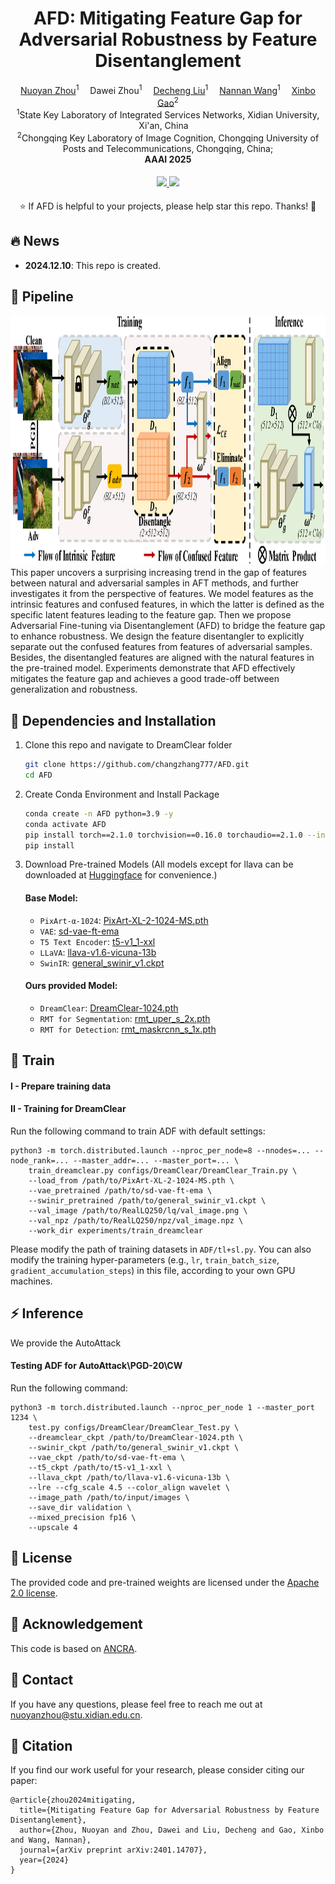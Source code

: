 <div align="center">

<h1>AFD: Mitigating Feature Gap for Adversarial  Robustness by Feature Disentanglement</h1>

<div>
    <a href='https://scholar.google.com/citations?user=wxC_XDMAAAAJ' target='_blank'>Nuoyan Zhou</a><sup>1</sup>&emsp;
    <a target='_blank'>Dawei Zhou</a><sup>1</sup>&emsp;
    <a href='https://scholar.google.com/citations?user=5fHHi24AAAAJ' target='_blank'>Decheng Liu</a><sup>1</sup>&emsp;
    <a href='https://scholar.google.com/citations?user=SRBn7oUAAAAJ' target='_blank'>Nannan Wang</a><sup>1</sup>&emsp;
          <a href='https://scholar.google.com/citations?user=VZVTOOIAAAAJ' target='_blank'>Xinbo Gao</a><sup>2</sup>
</div>
<div>
    <sup>1</sup>State Key Laboratory of Integrated Services Networks, Xidian University, Xi'an, China&emsp;<br>
    <sup>2</sup>Chongqing Key Laboratory of Image Cognition, Chongqing University of Posts and Telecommunications, Chongqing, China;<br>
</div>
<div>
</div>
<div>
    <strong>AAAI 2025</strong>
</div>

<div>
    <h4 align="center">
        <a href="https://arxiv.org/abs/2401.14707" target='_blank'>
        <img src="https://img.shields.io/badge/arXiv%20paper-2410.18666-b31b1b.svg">
        </a>
        <a target='_blank'>
        <img src="https://visitor-badge.laobi.icu/badge?page_id=changzhang777/AFD">
    </h4>
</div>

⭐ If AFD is helpful to your projects, please help star this repo. Thanks! 🤗


</div>

<be>


## 🔥 News
- **2024.12.10**: This repo is created.

## 📸 Pipeline
<img src="assets/overview.png" height="400px"/>
This paper uncovers a surprising increasing trend in the gap of features between natural and adversarial samples in AFT methods, and further investigates it from the perspective of features. We model features as the intrinsic features and confused features, in which the latter is defined as the specific latent features leading to the feature gap. Then we propose Adversarial Fine-tuning via Disentanglement (AFD) to bridge the feature gap to enhance robustness. We design the feature disentangler to explicitly separate out the confused features from features of adversarial samples. Besides, the disentangled features are aligned with the natural features in the pre-trained model. Experiments demonstrate that AFD effectively mitigates the feature gap and achieves a good trade-off between generalization and robustness.


## 🔧 Dependencies and Installation

1. Clone this repo and navigate to DreamClear folder

   ```bash
   git clone https://github.com/changzhang777/AFD.git
   cd AFD
   ```

2. Create Conda Environment and Install Package

   ```bash
   conda create -n AFD python=3.9 -y
   conda activate AFD
   pip install torch==2.1.0 torchvision==0.16.0 torchaudio==2.1.0 --index-url https://download.pytorch.org/whl/cu118
   pip install 
   ```
3. Download Pre-trained Models (All models except for llava can be downloaded at [Huggingface](https://huggingface.co/shallowdream204/DreamClear/tree/main) for convenience.)
      #### Base Model:
      * `PixArt-α-1024`: [PixArt-XL-2-1024-MS.pth](https://huggingface.co/PixArt-alpha/PixArt-alpha/blob/main/PixArt-XL-2-1024-MS.pth)
      * `VAE`: [sd-vae-ft-ema](https://huggingface.co/PixArt-alpha/PixArt-alpha/tree/main/sd-vae-ft-ema)
      * `T5 Text Encoder`: [t5-v1_1-xxl](https://huggingface.co/PixArt-alpha/PixArt-alpha/tree/main/t5-v1_1-xxl)
      * `LLaVA`: [llava-v1.6-vicuna-13b](https://huggingface.co/liuhaotian/llava-v1.6-vicuna-13b)
      * `SwinIR`: [general_swinir_v1.ckpt](https://huggingface.co/lxq007/DiffBIR/blob/main/general_swinir_v1.ckpt)
      #### Ours provided Model:
      * `DreamClear`: [DreamClear-1024.pth](https://huggingface.co/shallowdream204/DreamClear/blob/main/DreamClear-1024.pth)
      * `RMT for Segmentation`: [rmt_uper_s_2x.pth](https://huggingface.co/shallowdream204/DreamClear/blob/main/rmt_uper_s_2x.pth)
      * `RMT for Detection`: [rmt_maskrcnn_s_1x.pth](https://huggingface.co/shallowdream204/DreamClear/blob/main/rmt_maskrcnn_s_1x.pth)
      
## 🎰 Train
#### I - Prepare training data




#### II - Training for DreamClear
Run the following command to train ADF with default settings:
```shell
python3 -m torch.distributed.launch --nproc_per_node=8 --nnodes=... --node_rank=... --master_addr=... --master_port=... \
    train_dreamclear.py configs/DreamClear/DreamClear_Train.py \
    --load_from /path/to/PixArt-XL-2-1024-MS.pth \
    --vae_pretrained /path/to/sd-vae-ft-ema \
    --swinir_pretrained /path/to/general_swinir_v1.ckpt \
    --val_image /path/to/RealLQ250/lq/val_image.png \
    --val_npz /path/to/RealLQ250/npz/val_image.npz \
    --work_dir experiments/train_dreamclear
```
Please modify the path of training datasets in `ADF/tl+sl.py`. You can also modify the training hyper-parameters (e.g., `lr`, `train_batch_size`, `gradient_accumulation_steps`) in this file, according to your own GPU machines.
## ⚡ Inference
We provide the AutoAttack
#### Testing ADF for AutoAttack\PGD-20\CW


Run the following command:
```shell
python3 -m torch.distributed.launch --nproc_per_node 1 --master_port 1234 \
    test.py configs/DreamClear/DreamClear_Test.py \
    --dreamclear_ckpt /path/to/DreamClear-1024.pth \
    --swinir_ckpt /path/to/general_swinir_v1.ckpt \
    --vae_ckpt /path/to/sd-vae-ft-ema \
    --t5_ckpt /path/to/t5-v1_1-xxl \
    --llava_ckpt /path/to/llava-v1.6-vicuna-13b \
    --lre --cfg_scale 4.5 --color_align wavelet \
    --image_path /path/to/input/images \
    --save_dir validation \
    --mixed_precision fp16 \
    --upscale 4
```
## 🪪 License

The provided code and pre-trained weights are licensed under the [Apache 2.0 license](LICENSE).

## 🤗 Acknowledgement

This code is based on [ANCRA](https://github.com/changzhang777/ANCRA). 

## 📧 Contact
If you have any questions, please feel free to reach me out at nuoyanzhou@stu.xidian.edu.cn. 

## 📖 Citation
If you find our work useful for your research, please consider citing our paper:
```
@article{zhou2024mitigating,
  title={Mitigating Feature Gap for Adversarial Robustness by Feature Disentanglement},
  author={Zhou, Nuoyan and Zhou, Dawei and Liu, Decheng and Gao, Xinbo and Wang, Nannan},
  journal={arXiv preprint arXiv:2401.14707},
  year={2024}
}
```
